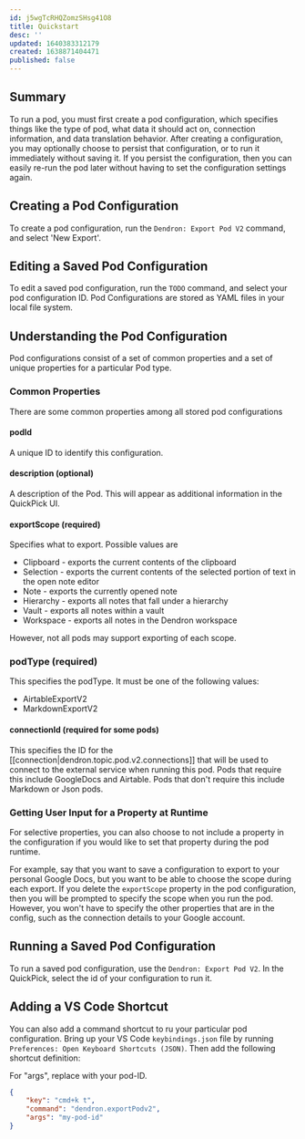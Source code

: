 ```yaml
---
id: j5wgTcRHQZomzSHsg41O8
title: Quickstart
desc: ''
updated: 1640383312179
created: 1638871404471
published: false
---
```


## Summary

To run a pod, you must first create a pod configuration, which specifies things like the type of pod, what data it should act on, connection information, and data translation behavior. After creating a configuration, you may optionally choose to persist that configuration, or to run it immediately without saving it.  If you persist the configuration, then you can easily re-run the pod later without having to set the configuration settings again.

## Creating a Pod Configuration

To create a pod configuration, run the `Dendron: Export Pod V2` command, and select 'New Export'.

## Editing a Saved Pod Configuration

To edit a saved pod configuration, run the `TODO` command, and select your pod configuration ID.  Pod Configurations are stored as YAML files in your local file system.

## Understanding the Pod Configuration

Pod configurations consist of a set of common properties and a set of unique properties for a particular Pod type.

### Common Properties

There are some common properties among all stored pod configurations

#### podId

A unique ID to identify this configuration. 

#### description (optional)

A description of the Pod. This will appear as additional information in the QuickPick UI.

#### exportScope (required)

Specifies what to export. Possible values are

- Clipboard - exports the current contents of the clipboard
- Selection - exports the current contents of the selected portion of text in the open note editor
- Note - exports the currently opened note
- Hierarchy - exports all notes that fall under a hierarchy
- Vault - exports all notes within a vault
- Workspace - exports all notes in the Dendron workspace

However, not all pods may support exporting of each scope. 

### podType (required)

This specifies the podType. It must be one of the following values:
- AirtableExportV2
- MarkdownExportV2

#### connectionId (required for some pods)

This specifies the ID for the [[connection|dendron.topic.pod.v2.connections]] that will be used to connect to the external service when running this pod. Pods that require this include GoogleDocs and Airtable.  Pods that don't require this include Markdown or Json pods.

### Getting User Input for a Property at Runtime

For selective properties, you can also choose to not include a property in the configuration if you would like to set that property during the pod runtime. 

For example, say that you want to save a configuration to export to your personal Google Docs, but you want to be able to choose the scope during each export. If you delete the `exportScope` property in the pod configuration, then you will be prompted to specify the scope when you run the pod.  However, you won't have to specify the other properties that are in the config, such as the connection details to your Google account.

## Running a Saved Pod Configuration

To run a saved pod configuration, use the `Dendron: Export Pod V2`.  In the QuickPick, select the id of your configuration to run it.

## Adding a VS Code Shortcut

You can also add a command shortcut to ru your particular pod configuration.  Bring up your VS Code `keybindings.json` file by running `Preferences: Open Keyboard Shortcuts (JSON)`.  Then add the following shortcut definition: 

For "args", replace with your pod-ID.

```json
{
    "key": "cmd+k t",
    "command": "dendron.exportPodv2",
    "args": "my-pod-id"
}
```
